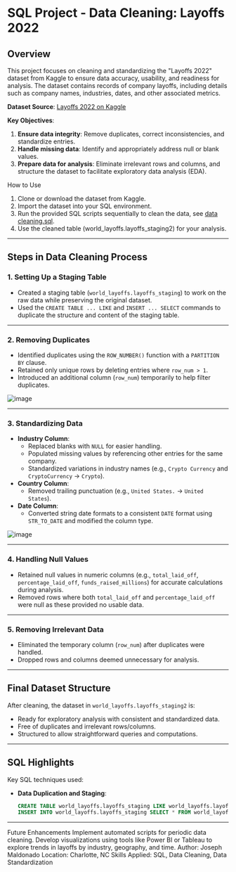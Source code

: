 # SQL Project - Data Cleaning: Layoffs 2022

## Overview
This project focuses on cleaning and standardizing the "Layoffs 2022" dataset from Kaggle to ensure data accuracy, usability, and readiness for analysis. The dataset contains records of company layoffs, including details such as company names, industries, dates, and other associated metrics.

**Dataset Source**: [Layoffs 2022 on Kaggle](https://www.kaggle.com/datasets/swaptr/layoffs-2022)


**Key Objectives**:
1. **Ensure data integrity**: Remove duplicates, correct inconsistencies, and standardize entries.
2. **Handle missing data**: Identify and appropriately address null or blank values.
3. **Prepare data for analysis**: Eliminate irrelevant rows and columns, and structure the dataset to facilitate exploratory data analysis (EDA).


How to Use
1. Clone or download the dataset from Kaggle.
2. Import the dataset into your SQL environment.
3. Run the provided SQL scripts sequentially to clean the data, see [data cleaning.sql](<Data Cleaning.sql>).
4. Use the cleaned table (world_layoffs.layoffs_staging2) for your analysis.


---

## Steps in Data Cleaning Process

### 1. **Setting Up a Staging Table**
   - Created a staging table (`world_layoffs.layoffs_staging`) to work on the raw data while preserving the original dataset.
   - Used the `CREATE TABLE ... LIKE` and `INSERT ... SELECT` commands to duplicate the structure and content of the staging table.


---

### 2. **Removing Duplicates**
   - Identified duplicates using the `ROW_NUMBER()` function with a `PARTITION BY` clause.
   - Retained only unique rows by deleting entries where `row_num > 1`.
   - Introduced an additional column (`row_num`) temporarily to help filter duplicates.

![image](https://github.com/user-attachments/assets/d217d299-0097-477e-8fd4-2e1092fda187)




---

### 3. **Standardizing Data**
   - **Industry Column**:
     - Replaced blanks with `NULL` for easier handling.
     - Populated missing values by referencing other entries for the same company.
     - Standardized variations in industry names (e.g., `Crypto Currency` and `CryptoCurrency` → `Crypto`).
   - **Country Column**:
     - Removed trailing punctuation (e.g., `United States.` → `United States`).
   - **Date Column**:
     - Converted string date formats to a consistent `DATE` format using `STR_TO_DATE` and modified the column type.

![image](https://github.com/user-attachments/assets/650340ab-c194-4b97-9c0c-70487c3db4df)


---

### 4. **Handling Null Values**
   - Retained null values in numeric columns (e.g., `total_laid_off`, `percentage_laid_off`, `funds_raised_millions`) for accurate calculations during analysis.
   - Removed rows where both `total_laid_off` and `percentage_laid_off` were null as these provided no usable data.

---

### 5. **Removing Irrelevant Data**
   - Eliminated the temporary column (`row_num`) after duplicates were handled.
   - Dropped rows and columns deemed unnecessary for analysis.

---

## Final Dataset Structure
After cleaning, the dataset in `world_layoffs.layoffs_staging2` is:
- Ready for exploratory analysis with consistent and standardized data.
- Free of duplicates and irrelevant rows/columns.
- Structured to allow straightforward queries and computations.

---

## SQL Highlights
Key SQL techniques used:
- **Data Duplication and Staging**:
  ```sql
  CREATE TABLE world_layoffs.layoffs_staging LIKE world_layoffs.layoffs;
  INSERT INTO world_layoffs.layoffs_staging SELECT * FROM world_layoffs.layoffs;

---

Future Enhancements
Implement automated scripts for periodic data cleaning.
Develop visualizations using tools like Power BI or Tableau to explore trends in layoffs by industry, geography, and time.
Author: Joseph Maldonado
Location: Charlotte, NC
Skills Applied: SQL, Data Cleaning, Data Standardization
